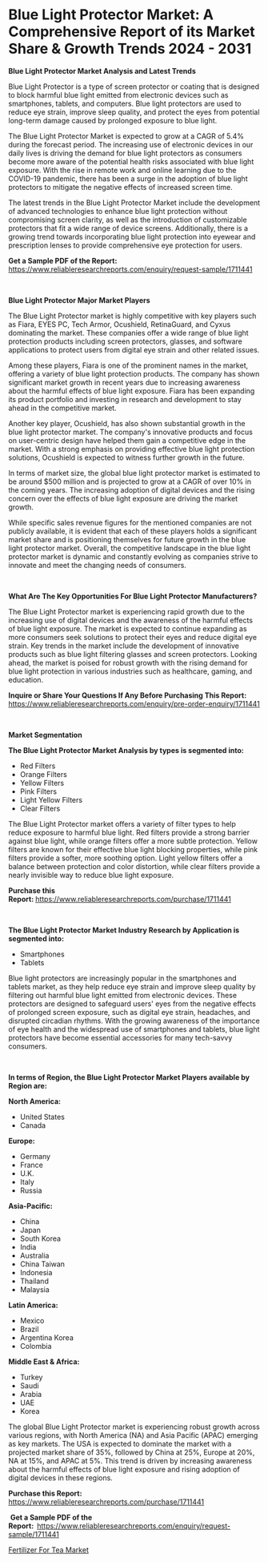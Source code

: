 <p><h1>Blue Light Protector Market: A Comprehensive Report of its Market Share & Growth Trends 2024 - 2031</h1></p><p><strong>Blue Light Protector Market Analysis and Latest Trends</strong></p>
<p><p>Blue Light Protector is a type of screen protector or coating that is designed to block harmful blue light emitted from electronic devices such as smartphones, tablets, and computers. Blue light protectors are used to reduce eye strain, improve sleep quality, and protect the eyes from potential long-term damage caused by prolonged exposure to blue light.</p><p>The Blue Light Protector Market is expected to grow at a CAGR of 5.4% during the forecast period. The increasing use of electronic devices in our daily lives is driving the demand for blue light protectors as consumers become more aware of the potential health risks associated with blue light exposure. With the rise in remote work and online learning due to the COVID-19 pandemic, there has been a surge in the adoption of blue light protectors to mitigate the negative effects of increased screen time.</p><p>The latest trends in the Blue Light Protector Market include the development of advanced technologies to enhance blue light protection without compromising screen clarity, as well as the introduction of customizable protectors that fit a wide range of device screens. Additionally, there is a growing trend towards incorporating blue light protection into eyewear and prescription lenses to provide comprehensive eye protection for users.</p></p>
<p><strong>Get a Sample PDF of the Report:&nbsp;</strong> <a href="https://www.reliableresearchreports.com/enquiry/request-sample/1711441">https://www.reliableresearchreports.com/enquiry/request-sample/1711441</a></p>
<p>&nbsp;</p>
<p><strong>Blue Light Protector Major Market Players</strong></p>
<p><p>The Blue Light Protector market is highly competitive with key players such as Fiara, EYES PC, Tech Armor, Ocushield, RetinaGuard, and Cyxus dominating the market. These companies offer a wide range of blue light protection products including screen protectors, glasses, and software applications to protect users from digital eye strain and other related issues.</p><p>Among these players, Fiara is one of the prominent names in the market, offering a variety of blue light protection products. The company has shown significant market growth in recent years due to increasing awareness about the harmful effects of blue light exposure. Fiara has been expanding its product portfolio and investing in research and development to stay ahead in the competitive market.</p><p>Another key player, Ocushield, has also shown substantial growth in the blue light protector market. The company's innovative products and focus on user-centric design have helped them gain a competitive edge in the market. With a strong emphasis on providing effective blue light protection solutions, Ocushield is expected to witness further growth in the future.</p><p>In terms of market size, the global blue light protector market is estimated to be around $500 million and is projected to grow at a CAGR of over 10% in the coming years. The increasing adoption of digital devices and the rising concern over the effects of blue light exposure are driving the market growth.</p><p>While specific sales revenue figures for the mentioned companies are not publicly available, it is evident that each of these players holds a significant market share and is positioning themselves for future growth in the blue light protector market. Overall, the competitive landscape in the blue light protector market is dynamic and constantly evolving as companies strive to innovate and meet the changing needs of consumers.</p></p>
<p>&nbsp;</p>
<p><strong>What Are The Key Opportunities For Blue Light Protector Manufacturers?</strong></p>
<p><p>The Blue Light Protector market is experiencing rapid growth due to the increasing use of digital devices and the awareness of the harmful effects of blue light exposure. The market is expected to continue expanding as more consumers seek solutions to protect their eyes and reduce digital eye strain. Key trends in the market include the development of innovative products such as blue light filtering glasses and screen protectors. Looking ahead, the market is poised for robust growth with the rising demand for blue light protection in various industries such as healthcare, gaming, and education.</p></p>
<p><strong>Inquire or Share Your Questions If Any Before Purchasing This Report:</strong> <a href="https://www.reliableresearchreports.com/enquiry/pre-order-enquiry/1711441">https://www.reliableresearchreports.com/enquiry/pre-order-enquiry/1711441</a></p>
<p>&nbsp;</p>
<p><strong>Market Segmentation</strong></p>
<p><strong>The Blue Light Protector Market Analysis by types is segmented into:</strong></p>
<p><ul><li>Red Filters</li><li>Orange Filters</li><li>Yellow Filters</li><li>Pink Filters</li><li>Light Yellow Filters</li><li>Clear Filters</li></ul></p>
<p><p>The Blue Light Protector market offers a variety of filter types to help reduce exposure to harmful blue light. Red filters provide a strong barrier against blue light, while orange filters offer a more subtle protection. Yellow filters are known for their effective blue light blocking properties, while pink filters provide a softer, more soothing option. Light yellow filters offer a balance between protection and color distortion, while clear filters provide a nearly invisible way to reduce blue light exposure.</p></p>
<p><strong>Purchase this Report:&nbsp;</strong><a href="https://www.reliableresearchreports.com/purchase/1711441">https://www.reliableresearchreports.com/purchase/1711441</a></p>
<p>&nbsp;</p>
<p><strong>The Blue Light Protector Market Industry Research by Application is segmented into:</strong></p>
<p><ul><li>Smartphones</li><li>Tablets</li></ul></p>
<p><p>Blue light protectors are increasingly popular in the smartphones and tablets market, as they help reduce eye strain and improve sleep quality by filtering out harmful blue light emitted from electronic devices. These protectors are designed to safeguard users' eyes from the negative effects of prolonged screen exposure, such as digital eye strain, headaches, and disrupted circadian rhythms. With the growing awareness of the importance of eye health and the widespread use of smartphones and tablets, blue light protectors have become essential accessories for many tech-savvy consumers.</p></p>
<p>&nbsp;</p>
<p><strong>In terms of Region, the Blue Light Protector Market Players available by Region are:</strong></p>
<p>
    <p> <strong> North America: </strong>
        <ul>
            <li>United States</li>
            <li>Canada</li>
        </ul>
        </p> 
    <p> <strong> Europe: </strong>
        <ul>
            <li>Germany</li>
            <li>France</li>
            <li>U.K.</li>
            <li>Italy</li>
            <li>Russia</li>
        </ul>
        </p> 
    <p> <strong> Asia-Pacific: </strong>
        <ul>
            <li>China</li>
            <li>Japan</li>
            <li>South Korea</li>
            <li>India</li>
            <li>Australia</li>
            <li>China Taiwan</li>
            <li>Indonesia</li>
            <li>Thailand</li>
            <li>Malaysia</li>
        </ul>
        </p> 
    <p> <strong> Latin America: </strong>
        <ul>
            <li>Mexico</li>
            <li>Brazil</li>
            <li>Argentina Korea</li>
            <li>Colombia</li>
        </ul>
        </p> 
    <p> <strong> Middle East & Africa: </strong>
        <ul>
            <li>Turkey</li>
            <li>Saudi</li>
            <li>Arabia</li>
            <li>UAE</li>
            <li>Korea</li>
        </ul>
    </p>
    </p>
<p><p>The global Blue Light Protector market is experiencing robust growth across various regions, with North America (NA) and Asia Pacific (APAC) emerging as key markets. The USA is expected to dominate the market with a projected market share of 35%, followed by China at 25%, Europe at 20%, NA at 15%, and APAC at 5%. This trend is driven by increasing awareness about the harmful effects of blue light exposure and rising adoption of digital devices in these regions.</p></p>
<p><strong>Purchase this Report: </strong><a href="https://www.reliableresearchreports.com/purchase/1711441">https://www.reliableresearchreports.com/purchase/1711441</a></p>
<p>&nbsp;<strong>Get a Sample PDF of the Report:&nbsp;&nbsp;</strong><a href="https://www.reliableresearchreports.com/enquiry/request-sample/1711441">https://www.reliableresearchreports.com/enquiry/request-sample/1711441</a></p>
<p><strong></strong></p>
<p><p><a href="https://invited-way-688.notion.site/Fertilizer-For-Tea-Market-Analysis-Examines-its-Scope-on-Growth-Opportunities-and-Forecasted-Trends-ea32831c93dd44e89a27090c0926796e">Fertilizer For Tea Market</a></p></p>